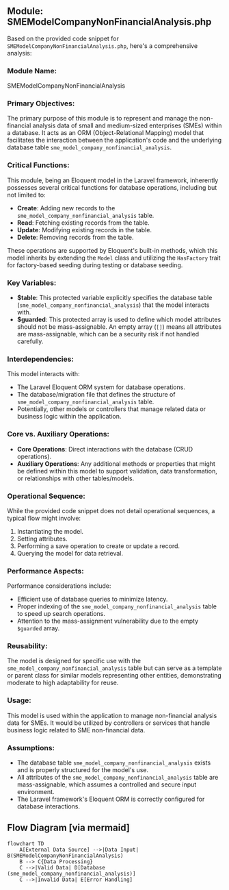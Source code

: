 ## Module: SMEModelCompanyNonFinancialAnalysis.php
Based on the provided code snippet for `SMEModelCompanyNonFinancialAnalysis.php`, here's a comprehensive analysis:

### Module Name:
SMEModelCompanyNonFinancialAnalysis

### Primary Objectives:
The primary purpose of this module is to represent and manage the non-financial analysis data of small and medium-sized enterprises (SMEs) within a database. It acts as an ORM (Object-Relational Mapping) model that facilitates the interaction between the application's code and the underlying database table `sme_model_company_nonfinancial_analysis`.

### Critical Functions:
This module, being an Eloquent model in the Laravel framework, inherently possesses several critical functions for database operations, including but not limited to:
- **Create**: Adding new records to the `sme_model_company_nonfinancial_analysis` table.
- **Read**: Fetching existing records from the table.
- **Update**: Modifying existing records in the table.
- **Delete**: Removing records from the table.

These operations are supported by Eloquent's built-in methods, which this model inherits by extending the `Model` class and utilizing the `HasFactory` trait for factory-based seeding during testing or database seeding.

### Key Variables:
- **$table**: This protected variable explicitly specifies the database table (`sme_model_company_nonfinancial_analysis`) that the model interacts with.
- **$guarded**: This protected array is used to define which model attributes should not be mass-assignable. An empty array (`[]`) means all attributes are mass-assignable, which can be a security risk if not handled carefully.

### Interdependencies:
This model interacts with:
- The Laravel Eloquent ORM system for database operations.
- The database/migration file that defines the structure of `sme_model_company_nonfinancial_analysis` table.
- Potentially, other models or controllers that manage related data or business logic within the application.

### Core vs. Auxiliary Operations:
- **Core Operations**: Direct interactions with the database (CRUD operations).
- **Auxiliary Operations**: Any additional methods or properties that might be defined within this model to support validation, data transformation, or relationships with other tables/models.

### Operational Sequence:
While the provided code snippet does not detail operational sequences, a typical flow might involve:
1. Instantiating the model.
2. Setting attributes.
3. Performing a save operation to create or update a record.
4. Querying the model for data retrieval.

### Performance Aspects:
Performance considerations include:
- Efficient use of database queries to minimize latency.
- Proper indexing of the `sme_model_company_nonfinancial_analysis` table to speed up search operations.
- Attention to the mass-assignment vulnerability due to the empty `$guarded` array.

### Reusability:
The model is designed for specific use with the `sme_model_company_nonfinancial_analysis` table but can serve as a template or parent class for similar models representing other entities, demonstrating moderate to high adaptability for reuse.

### Usage:
This model is used within the application to manage non-financial analysis data for SMEs. It would be utilized by controllers or services that handle business logic related to SME non-financial data.

### Assumptions:
- The database table `sme_model_company_nonfinancial_analysis` exists and is properly structured for the model's use.
- All attributes of the `sme_model_company_nonfinancial_analysis` table are mass-assignable, which assumes a controlled and secure input environment.
- The Laravel framework's Eloquent ORM is correctly configured for database interactions.
## Flow Diagram [via mermaid]
```mermaid
flowchart TD
    A[External Data Source] -->|Data Input| B(SMEModelCompanyNonFinancialAnalysis)
    B --> C{Data Processing}
    C -->|Valid Data| D[Database (sme_model_company_nonfinancial_analysis)]
    C -->|Invalid Data| E[Error Handling]
```
